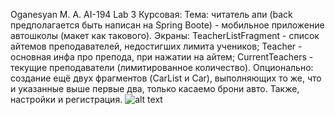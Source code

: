 Oganesyan M. A. AI-194 Lab 3
Курсовая:
Тема: читатель апи (back предполагается быть написан на Spring Boote) - мобильное приложение автошколы (макет как такового).
Экраны: TeacherListFragment - список айтемов преподавателей, недостигших лимита учеников;
Teacher - основная инфа про препода, при нажатии на айтем;
CurrentTeachers - текущие преподаватели (лимитированное количество).
Опционально: создание ещё двух фрагментов (CarList и Car), выполняющих то же, что и указанные выше первые два, только касаемо брони авто. Также, настройки и регистрация.
![alt text]("./images/photo_2022-04-10_21-26-23.jpg")
